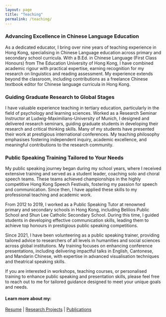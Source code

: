 ```yaml
---
layout: page
title: "Teaching"
permalink: /teaching/
---
```


### Advancing Excellence in Chinese Language Education
As a dedicated educator, I bring over nine years of teaching experience in Hong Kong, specialising in Chinese Language education across primary and secondary school curricula. With a B.Ed. in Chinese Language (First Class Honours) from The Education University of Hong Kong, I have combined academic rigour with practical expertise, earning recognition for my research on linguistics and reading assessment. My experience extends beyond the classroom, including contributions as a freelance Chinese textbook editor for Chinese language curricula in Hong Kong.

### Guiding Graduate Research to Global Stages
I have valuable experience teaching in tertiary education, particularly in the field of psychology and learning sciences. Worked as a Research Seminar Instructor at Ludwig-Maximilians-University of Munich, I designed and delivered research seminars, guiding graduate students in developing their research and critical thinking skills. Many of my students have presented their work at prestigious international conferences. My teaching philosophy emphasises fostering independent inquiry, academic excellence, and meaningful contributions to the research community.

### Public Speaking Training Tailored to Your Needs
My public speaking journey began during my school years, where I received extensive training and served as a student leader, coaching solo and choral speech teams. These teams achieved championships in the highly competitive Hong Kong Speech Festivals, fostering my passion for speech and communication. Since then, I have applied these skills to my professional teaching and academic work.

From 2012 to 2019, I worked as a Public Speaking Tutor at renowned primary and secondary schools in Hong Kong, including Belilios Public School and Shun Lee Catholic Secondary School. During this time, I guided students in developing effective communication skills, leading them to achieve top honours in prestigious public speaking competitions.

Since 2021, I have been volunteering as a public speaking trainer, providing tailored advice to researchers of all levels in humanities and social sciences across global institutions. My training focuses on enhancing conference presentations, including delivering impactful talks in English, Cantonese, and Mandarin Chinese, with expertise in advanced visualisation techniques and theatrical speaking skills.

If you are interested in workshops, teaching courses, or personalised training to enhance public speaking and presentation skills, please feel free to reach out to me for tailored guidance designed to meet your unique goals and needs.

#### Learn more about my:
[Resume](https://msleungyi.github.io/mywebsite/resume/) |
[Research Projects](https://msleungyi.github.io/mywebsite/projects/) |
[Publications](https://msleungyi.github.io/mywebsite/publications/)
